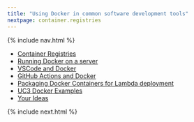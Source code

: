 ```yaml
---
title: "Using Docker in common software development tools"
nextpage: container.registries
---
```


{% include nav.html %}

- [Container Registries](container.registries.md)
- [Running Docker on a server](running.docker.on.a.server.md)
- [VSCode and Docker](vscode.and.docker.md)
- [GitHub Actions and Docker](github.actions.and.docker.md)
- [Packaging Docker Containers for Lambda deployment](package.lambda.with.docker.md)
- [UC3 Docker Examples](uc3.docker.examples.md)
- [Your Ideas](your.ideas.md)

{% include next.html %}
